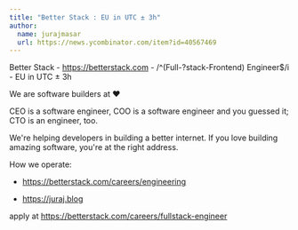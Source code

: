 ```yaml
---
title: "Better Stack : EU in UTC ± 3h"
author:
  name: jurajmasar
  url: https://news.ycombinator.com/item?id=40567469
---
```

Better Stack - <a href="https:&#x2F;&#x2F;betterstack.com" rel="nofollow">https:&#x2F;&#x2F;betterstack.com</a> - &#x2F;^(Full-?stack-Frontend) Engineer$&#x2F;i - EU in UTC ± 3h

We are software builders at :heart:

CEO is a software engineer, COO is a software engineer and you guessed it; CTO is an engineer, too.

We&#x27;re helping developers in building a better internet. If you love building amazing software, you&#x27;re at the right address.

How we operate:

- <a href="https:&#x2F;&#x2F;betterstack.com&#x2F;careers&#x2F;engineering" rel="nofollow">https:&#x2F;&#x2F;betterstack.com&#x2F;careers&#x2F;engineering</a>

- <a href="https:&#x2F;&#x2F;juraj.blog" rel="nofollow">https:&#x2F;&#x2F;juraj.blog</a>

apply at <a href="https:&#x2F;&#x2F;betterstack.com&#x2F;careers&#x2F;fullstack-engineer" rel="nofollow">https:&#x2F;&#x2F;betterstack.com&#x2F;careers&#x2F;fullstack-engineer</a>
